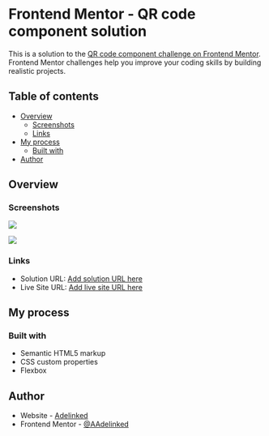 # Frontend Mentor - QR code component solution

This is a solution to the [QR code component challenge on Frontend Mentor](https://www.frontendmentor.io/challenges/qr-code-component-iux_sIO_H). Frontend Mentor challenges help you improve your coding skills by building realistic projects.

## Table of contents

- [Overview](#overview)
  - [Screenshots](#screenshots)
  - [Links](#links)
- [My process](#my-process)
  - [Built with](#built-with)
- [Author](#author)

## Overview

### Screenshots

![](https://i.postimg.cc/kXSTnT1J/Screenshot-desktop.png)

![](https://i.postimg.cc/CxNH1Xjg/Screenshot-mobile.png)

### Links

- Solution URL: [Add solution URL here](https://github.com/Adelinked/qr-code-component)
- Live Site URL: [Add live site URL here](https://adelinked.github.io/qr-code-component/)

## My process

### Built with

- Semantic HTML5 markup
- CSS custom properties
- Flexbox

## Author

- Website - [Adelinked](https://adelinked.netlify.app)
- Frontend Mentor - [@AAdelinked](https://www.frontendmentor.io/profile/Adelinked)
